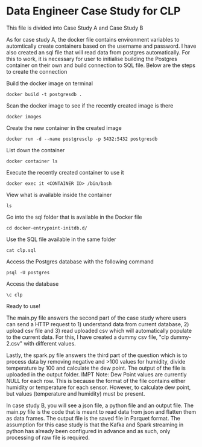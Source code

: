 # Data Engineer Case Study for CLP 

This file is divided into Case Study A and Case Study B

As for case study A, the docker file contains environment variables to automtically create containers based on the username and password. I have also created an sql file that will read data from postgres automatically. For this to work, it is necessary for user to initialise building the Postgres container on their own and build connection to SQL file. Below are the steps to create the connection

Build the docker image on terminal
``` 
docker build -t postgresdb .
```
Scan the docker image to see if the recently created image is there 
```
docker images
```
Create the new container in the created image
```
docker run -d --name postgresclp -p 5432:5432 postgresdb
```
List down the container
```
docker container ls
```
Execute the recently created container to use it 
```
docker exec it <CONTAINER ID> /bin/bash
```
View what is available inside the container 
```
ls
```
Go into the sql folder that is available in the Docker file
```
cd docker-entrypoint-initdb.d/
```
Use the SQL file available in the same folder
```
cat clp.sql
```
Access the Postgres database with the following command
```
psql -U postgres
```
Access the database 
```
\c clp
```
Ready to use!

The main.py file answers the second part of the case study where users can send a HTTP request to 1) understand data from current database, 2) upload csv file and 3) read uploaded csv which will automatically populate to the current data. For this, I have created a dummy csv file, "clp dummy-2.csv" with different values. 

Lastly, the spark.py file answers the third part of the question which is to process data by removing negative and >100 values for humidity, divide temperature by 100 and calculate the dew point. The output of the file is uploaded in the output folder. IMPT Note: Dew Point values are currently NULL for each row. This is because the format of the file contains either humidity or temperature for each sensor. However, to calculate dew point, but values (temperature and humidity) must be present. 



In case study B, you will see a json file, a python file and an output file. The main.py file is the code that is meant to read data from json and flatten them as data frames. The output file is the saved file in Parquet format. The assumption for this case study is that the Kafka and Spark streaming in python has already been configured in advance and as such, only processing of raw file is required. 


